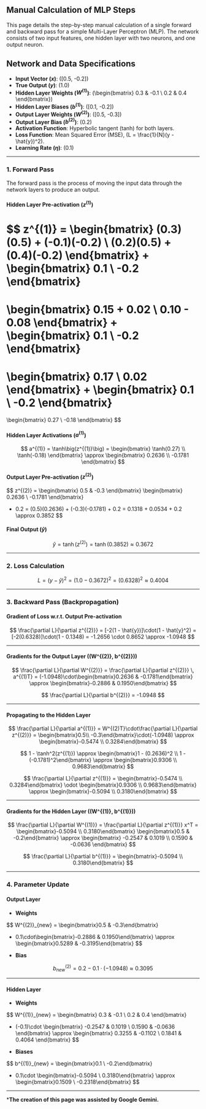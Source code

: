 ## Manual Calculation of MLP Steps

This page details the step-by-step manual calculation of a single forward and backward pass for a simple Multi-Layer Perceptron (MLP). The network consists of two input features, one hidden layer with two neurons, and one output neuron.

## Network and Data Specifications

* **Input Vector ($x$)**: \([0.5, -0.2]\)
* **True Output ($y$)**: \(1.0\)
* **Hidden Layer Weights ($W^{(1)}$)**: \(\begin{bmatrix} 0.3 & -0.1 \\ 0.2 & 0.4 \end{bmatrix}\)
* **Hidden Layer Biases ($b^{(1)}$)**: \([0.1, -0.2]\)
* **Output Layer Weights ($W^{(2)}$)**: \([0.5, -0.3]\)
* **Output Layer Bias ($b^{(2)}$)**: \(0.2\)
* **Activation Function**: Hyperbolic tangent (tanh) for both layers.
* **Loss Function**: Mean Squared Error (MSE), \(L = \frac{1}{N}(y - \hat{y})^2\).
* **Learning Rate ($\eta$)**: \(0.1\)

---

### 1. Forward Pass

The forward pass is the process of moving the input data through the network layers to produce an output.

#### Hidden Layer Pre-activation ($z^{(1)}$)

$$
z^{(1)} =
\begin{bmatrix}
(0.3)(0.5) + (-0.1)(-0.2) \\
(0.2)(0.5) + (0.4)(-0.2)
\end{bmatrix}
+
\begin{bmatrix}
0.1 \\
-0.2
\end{bmatrix}
=
\begin{bmatrix}
0.15 + 0.02 \\
0.10 - 0.08
\end{bmatrix}
+
\begin{bmatrix}
0.1 \\
-0.2
\end{bmatrix}
=
\begin{bmatrix}
0.17 \\
0.02
\end{bmatrix}
+
\begin{bmatrix}
0.1 \\
-0.2
\end{bmatrix}
=
\begin{bmatrix}
0.27 \\
-0.18
\end{bmatrix}
$$

#### Hidden Layer Activations ($a^{(1)}$)

$$
a^{(1)} =
\tanh\big(z^{(1)}\big) =
\begin{bmatrix}
\tanh(0.27) \\
\tanh(-0.18)
\end{bmatrix}
\approx
\begin{bmatrix}
0.2636 \\
-0.1781
\end{bmatrix}
$$

#### Output Layer Pre-activation ($z^{(2)}$)

$$
z^{(2)} =
\begin{bmatrix} 0.5 & -0.3 \end{bmatrix}
\begin{bmatrix} 0.2636 \\ -0.1781 \end{bmatrix}
+ 0.2
= (0.5)(0.2636) + (-0.3)(-0.1781) + 0.2
= 0.1318 + 0.0534 + 0.2
\approx 0.3852
$$

#### Final Output ($\hat{y}$)

$$
\hat{y} = \tanh(z^{(2)}) = \tanh(0.3852) \approx 0.3672
$$

---

### 2. Loss Calculation

$$
L = (y - \hat{y})^2 = (1.0 - 0.3672)^2 = (0.6328)^2 \approx 0.4004
$$

---

### 3. Backward Pass (Backpropagation)

#### Gradient of Loss w.r.t. Output Pre-activation

$$
\frac{\partial L}{\partial z^{(2)}} =
[-2(1 - \hat{y})]\cdot(1 - \hat{y}^2)
= [-2(0.6328)]\cdot(1 - 0.1348)
= -1.2656 \cdot 0.8652
\approx -1.0948
$$

---

#### Gradients for the Output Layer \((W^{(2)}, b^{(2)})\)

$$
\frac{\partial L}{\partial W^{(2)}} =
\frac{\partial L}{\partial z^{(2)}} \, a^{(1)T}
= (-1.0948)\cdot\begin{bmatrix}0.2636 & -0.1781\end{bmatrix}
\approx \begin{bmatrix}-0.2886 & 0.1950\end{bmatrix}
$$

$$
\frac{\partial L}{\partial b^{(2)}} = -1.0948
$$

---

#### Propagating to the Hidden Layer

$$
\frac{\partial L}{\partial a^{(1)}} =
W^{(2)T}\cdot\frac{\partial L}{\partial z^{(2)}}
= \begin{bmatrix}0.5\\ -0.3\end{bmatrix}\cdot(-1.0948)
\approx \begin{bmatrix}-0.5474 \\ 0.3284\end{bmatrix}
$$

$$
1 - \tanh^2(z^{(1)}) \approx
\begin{bmatrix}1 - (0.2636)^2 \\ 1 - (-0.1781)^2\end{bmatrix}
\approx
\begin{bmatrix}0.9306 \\ 0.9683\end{bmatrix}
$$

$$
\frac{\partial L}{\partial z^{(1)}} =
\begin{bmatrix}-0.5474 \\ 0.3284\end{bmatrix}
\odot
\begin{bmatrix}0.9306 \\ 0.9683\end{bmatrix}
\approx
\begin{bmatrix}-0.5094 \\ 0.3180\end{bmatrix}
$$

---

#### Gradients for the Hidden Layer \((W^{(1)}, b^{(1)})\)

$$
\frac{\partial L}{\partial W^{(1)}} =
\frac{\partial L}{\partial z^{(1)}} x^T =
\begin{bmatrix}-0.5094 \\ 0.3180\end{bmatrix}
\begin{bmatrix}0.5 & -0.2\end{bmatrix}
\approx
\begin{bmatrix}
-0.2547 & 0.1019 \\
0.1590 & -0.0636
\end{bmatrix}
$$

$$
\frac{\partial L}{\partial b^{(1)}} =
\begin{bmatrix}-0.5094 \\ 0.3180\end{bmatrix}
$$

---

### 4. Parameter Update

#### Output Layer

* **Weights**

$$
W^{(2)}_{new} =
\begin{bmatrix}0.5 & -0.3\end{bmatrix}
- 0.1\cdot\begin{bmatrix}-0.2886 & 0.1950\end{bmatrix}
\approx
\begin{bmatrix}0.5289 & -0.3195\end{bmatrix}
$$

* **Bias**

$$
b^{(2)}_{new} = 0.2 - 0.1\cdot(-1.0948) \approx 0.3095
$$

---

#### Hidden Layer

* **Weights**

$$
W^{(1)}_{new} =
\begin{bmatrix}
0.3 & -0.1 \\
0.2 & 0.4
\end{bmatrix}
+ (-0.1)\cdot
\begin{bmatrix}
-0.2547 & 0.1019 \\
0.1590 & -0.0636
\end{bmatrix}
\approx
\begin{bmatrix}
0.3255 & -0.1102 \\
0.1841 & 0.4064
\end{bmatrix}
$$

* **Biases**

$$
b^{(1)}_{new} =
\begin{bmatrix}0.1 \\ -0.2\end{bmatrix}
- 0.1\cdot
\begin{bmatrix}-0.5094 \\ 0.3180\end{bmatrix}
\approx
\begin{bmatrix}0.1509 \\ -0.2318\end{bmatrix}
$$

---
***The creation of this page was assisted by Google Gemini.**